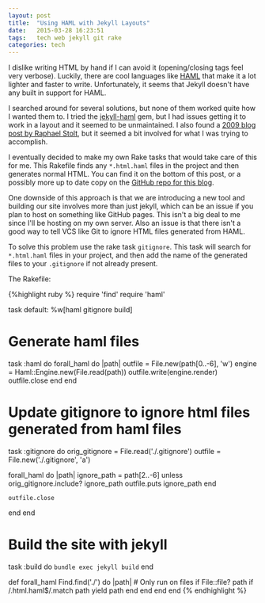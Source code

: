 ```yaml
---
layout: post
title:  "Using HAML with Jekyll Layouts"
date:   2015-03-28 16:23:51
tags:   tech web jekyll git rake
categories: tech
---
```


I dislike writing HTML by hand if I can avoid it (opening/closing tags feel very
verbose). Luckily, there are cool languages like [HAML][haml] that make it a lot
lighter and faster to write. Unfortunately, it seems that Jekyll doesn't have
any built in support for HAML.

I searched around for several solutions, but none of them worked quite how I
wanted them to. I tried the [jekyll-haml][jekyll-haml] gem, but I had issues
getting it to work in a layout and it seemed to be unmaintained. I also found a
[2009 blog post by Raphael Stolt][stolt], but it seemed a bit involved for what
I was trying to accomplish.

I eventually decided to make my own Rake tasks that would take care of this for
me. This Rakefile finds any `*.html.haml` files in the project and then
generates normal HTML. You can find it on the bottom of this post, or a possibly
more up to date copy on the [GitHub repo for this blog][github].

One downside of this approach is that we are introducing a new tool and building
our site involves more than just jekyll, which can be an issue if you plan to
host on something like GitHub pages. This isn't a big deal to me since I'll be
hosting on my own server. Also an issue is that there isn't a good way to tell
VCS like Git to ignore HTML files generated from HAML.

To solve this problem use the rake task `gitignore`. This task will search for
`*.html.haml` files in your project, and then add the name of the generated
files to your `.gitignore` if not already present.

The Rakefile:

{%highlight ruby %}
require 'find'
require 'haml'

task default: %w[haml gitignore build]

# Generate haml files
task :haml do
  forall_haml do |path|
    outfile = File.new(path[0..-6], 'w')
    engine = Haml::Engine.new(File.read(path))
    outfile.write(engine.render)
    outfile.close
  end
end

# Update gitignore to ignore html files generated from haml files
task :gitignore do
  orig_gitignore = File.read('./.gitignore')
  outfile = File.new('./.gitignore', 'a')

  forall_haml do |path|
    ignore_path = path[2..-6]
    unless orig_gitignore.include? ignore_path
      outfile.puts ignore_path
    end

    outfile.close
  end
end

# Build the site with jekyll
task :build do
  `bundle exec jekyll build`
end

def forall_haml
  Find.find('./') do |path|
    # Only run on files
    if File::file? path
      if /\.html.haml$/.match path
        yield path
      end
    end
  end
end
{% endhighlight %}

[haml]: http://haml.info/
[jekyll-haml]: https://github.com/samvincent/jekyll-haml
[stolt]: http://raphaelstolt.blogspot.com/2009/03/using-haml-sass-from-rake-task.html
[github]: https://github.com/oslerw/blog
